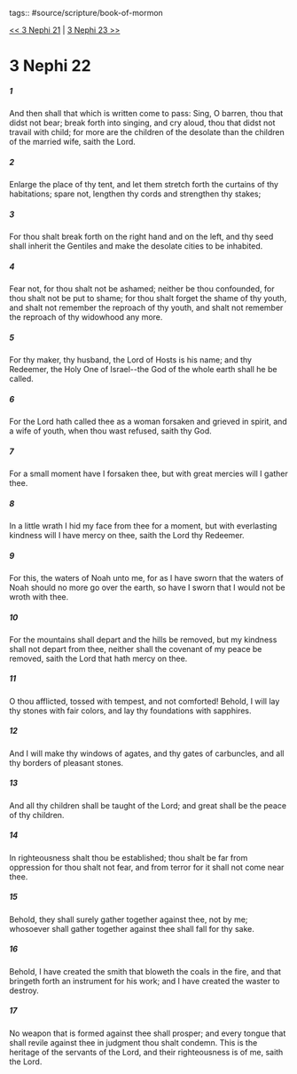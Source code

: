 tags:: #source/scripture/book-of-mormon

[<< 3 Nephi 21](book-of-mormon/11_3_Nephi/3_Nephi_21.md) | [3 Nephi 23 >>](book-of-mormon/11_3_Nephi/3_Nephi_23.md)

# 3 Nephi 22

##### 1

And then shall that which is written come to pass: Sing, O barren, thou that didst not bear; break forth into singing, and cry aloud, thou that didst not travail with child; for more are the children of the desolate than the children of the married wife, saith the Lord.

##### 2

Enlarge the place of thy tent, and let them stretch forth the curtains of thy habitations; spare not, lengthen thy cords and strengthen thy stakes;

##### 3

For thou shalt break forth on the right hand and on the left, and thy seed shall inherit the Gentiles and make the desolate cities to be inhabited.

##### 4

Fear not, for thou shalt not be ashamed; neither be thou confounded, for thou shalt not be put to shame; for thou shalt forget the shame of thy youth, and shalt not remember the reproach of thy youth, and shalt not remember the reproach of thy widowhood any more.

##### 5

For thy maker, thy husband, the Lord of Hosts is his name; and thy Redeemer, the Holy One of Israel--the God of the whole earth shall he be called.

##### 6

For the Lord hath called thee as a woman forsaken and grieved in spirit, and a wife of youth, when thou wast refused, saith thy God.

##### 7

For a small moment have I forsaken thee, but with great mercies will I gather thee.

##### 8

In a little wrath I hid my face from thee for a moment, but with everlasting kindness will I have mercy on thee, saith the Lord thy Redeemer.

##### 9

For this, the waters of Noah unto me, for as I have sworn that the waters of Noah should no more go over the earth, so have I sworn that I would not be wroth with thee.

##### 10

For the mountains shall depart and the hills be removed, but my kindness shall not depart from thee, neither shall the covenant of my peace be removed, saith the Lord that hath mercy on thee.

##### 11

O thou afflicted, tossed with tempest, and not comforted! Behold, I will lay thy stones with fair colors, and lay thy foundations with sapphires.

##### 12

And I will make thy windows of agates, and thy gates of carbuncles, and all thy borders of pleasant stones.

##### 13

And all thy children shall be taught of the Lord; and great shall be the peace of thy children.

##### 14

In righteousness shalt thou be established; thou shalt be far from oppression for thou shalt not fear, and from terror for it shall not come near thee.

##### 15

Behold, they shall surely gather together against thee, not by me; whosoever shall gather together against thee shall fall for thy sake.

##### 16

Behold, I have created the smith that bloweth the coals in the fire, and that bringeth forth an instrument for his work; and I have created the waster to destroy.

##### 17

No weapon that is formed against thee shall prosper; and every tongue that shall revile against thee in judgment thou shalt condemn. This is the heritage of the servants of the Lord, and their righteousness is of me, saith the Lord.
